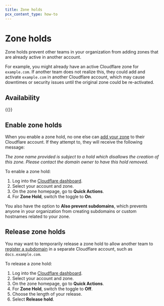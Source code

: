 ```yaml
---
title: Zone holds
pcx_content_type: how-to
---
```


# Zone holds

Zone holds prevent other teams in your organization from adding zones that are already active in another account.

For example, you might already have an active Cloudflare zone for `example.com`. If another team does not realize this, they could add and activate `example.com` in another Cloudflare account, which may cause downtimes or security issues until the original zone could be re-activated.

## Availability

{{<feature-table id="account.zone_holds">}}

## Enable zone holds

When you enable a zone hold, no one else can [add your zone](/fundamentals/setup/account-setup/add-site/) to their Cloudflare account. If they attempt to, they will receive the following message:

_The zone name provided is subject to a hold which disallows the creation of this zone. Please contact the domain owner to have this hold removed._

To enable a zone hold:

1. Log into the [Cloudflare dashboard](https://dash.cloudflare.com).
2. Select your account and zone.
3. On the zone homepage, go to **Quick Actions**.
4. For **Zone Hold**, switch the toggle to **On**.

You also have the option to **Also prevent subdomains**, which prevents anyone in your organization from creating subdomains or custom hostnames related to your zone.

## Release zone holds

You may want to temporarily release a zone hold to allow another team to [register a subdomain](/dns/zone-setups/subdomain-setup/) in a separate Cloudflare account, such as `docs.example.com`.

To release a zone hold:

1. Log into the [Cloudflare dashboard](https://dash.cloudflare.com).
2. Select your account and zone.
3. On the zone homepage, go to **Quick Actions**.
4. For **Zone Hold**, switch the toggle to **Off**.
5. Choose the length of your release.
6. Select **Release hold**.